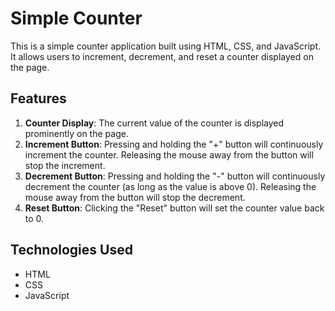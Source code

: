 # **Simple Counter** 

This is a simple counter application built using HTML, CSS, and JavaScript. It allows users to increment, decrement, and reset a counter displayed on the page.

## **Features**

1. **Counter Display**: The current value of the counter is displayed prominently on the page.
2. **Increment Button**: Pressing and holding the "+" button will continuously increment the counter. Releasing the mouse away from the button will stop the increment.
3. **Decrement Button**: Pressing and holding the "-" button will continuously decrement the counter (as long as the value is above 0). Releasing the mouse away from the button will stop the decrement.
4. **Reset Button**: Clicking the "Reset" button will set the counter value back to 0.

## **Technologies Used**

- HTML
- CSS
- JavaScript

